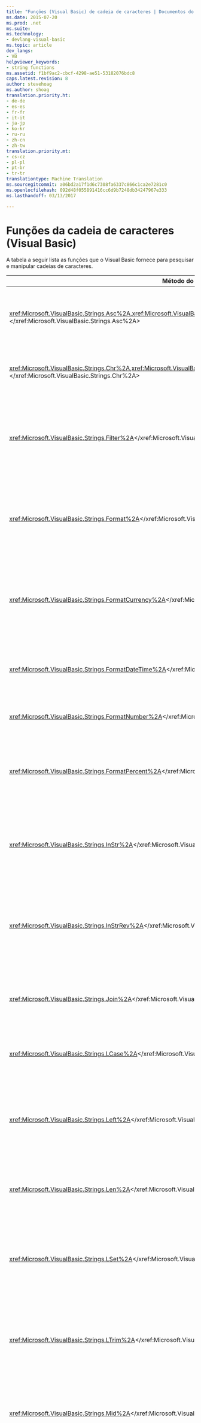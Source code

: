 ```yaml
---
title: "Funções (Visual Basic) de cadeia de caracteres | Documentos do Microsoft"
ms.date: 2015-07-20
ms.prod: .net
ms.suite: 
ms.technology:
- devlang-visual-basic
ms.topic: article
dev_langs:
- VB
helpviewer_keywords:
- string functions
ms.assetid: f1bf9ac2-cbcf-4298-ae51-53182076bdc8
caps.latest.revision: 8
author: stevehoag
ms.author: shoag
translation.priority.ht:
- de-de
- es-es
- fr-fr
- it-it
- ja-jp
- ko-kr
- ru-ru
- zh-cn
- zh-tw
translation.priority.mt:
- cs-cz
- pl-pl
- pt-br
- tr-tr
translationtype: Machine Translation
ms.sourcegitcommit: a06bd2a17f1d6c7308fa6337c866c1ca2e7281c0
ms.openlocfilehash: 092d48f055891416cc6d9b7248db34247967e333
ms.lasthandoff: 03/13/2017

---
```

# <a name="string-functions-visual-basic"></a>Funções da cadeia de caracteres (Visual Basic)
A tabela a seguir lista as funções que o Visual Basic fornece para pesquisar e manipular cadeias de caracteres.  
  
|Método do .NET framework|Descrição|  
|---------------------------|-----------------|  
|<xref:Microsoft.VisualBasic.Strings.Asc%2A>,<xref:Microsoft.VisualBasic.Strings.AscW%2A></xref:Microsoft.VisualBasic.Strings.AscW%2A></xref:Microsoft.VisualBasic.Strings.Asc%2A>|Retorna um valor de `Integer` que representa o código de caractere correspondente a um caractere.|  
|<xref:Microsoft.VisualBasic.Strings.Chr%2A>,<xref:Microsoft.VisualBasic.Strings.ChrW%2A></xref:Microsoft.VisualBasic.Strings.ChrW%2A></xref:Microsoft.VisualBasic.Strings.Chr%2A>|Retorna o caractere associado ao código de caractere especificado.|  
|<xref:Microsoft.VisualBasic.Strings.Filter%2A></xref:Microsoft.VisualBasic.Strings.Filter%2A>|Retorna uma matriz baseada em zero contendo um subconjunto de uma matriz `String` com base em critérios de filtro especificados.|  
|<xref:Microsoft.VisualBasic.Strings.Format%2A></xref:Microsoft.VisualBasic.Strings.Format%2A>|Retorna uma cadeia de caracteres formatada de acordo com as instruções contidas em uma expressão `String` de formato.|  
|<xref:Microsoft.VisualBasic.Strings.FormatCurrency%2A></xref:Microsoft.VisualBasic.Strings.FormatCurrency%2A>|Retorna uma expressão formatada como um valor de moeda usando o símbolo da moeda definido no painel de controle do sistema.|  
|<xref:Microsoft.VisualBasic.Strings.FormatDateTime%2A></xref:Microsoft.VisualBasic.Strings.FormatDateTime%2A>|Retorna uma expressão de cadeia de caracteres que representa um valor de data/hora.|  
|<xref:Microsoft.VisualBasic.Strings.FormatNumber%2A></xref:Microsoft.VisualBasic.Strings.FormatNumber%2A>|Retorna uma expressão formatada como um número.|  
|<xref:Microsoft.VisualBasic.Strings.FormatPercent%2A></xref:Microsoft.VisualBasic.Strings.FormatPercent%2A>|Retorna uma expressão formatada como um percentual (isto é, multiplicada por 100) com um caractere % à direita.|  
|<xref:Microsoft.VisualBasic.Strings.InStr%2A></xref:Microsoft.VisualBasic.Strings.InStr%2A>|Retorna um inteiro que especifica a posição inicial da primeira ocorrência de uma cadeia de caracteres dentro de outra.|  
|<xref:Microsoft.VisualBasic.Strings.InStrRev%2A></xref:Microsoft.VisualBasic.Strings.InStrRev%2A>|Retorna a posição da primeira ocorrência de uma cadeia de caracteres em outra, começando do lado direito da cadeia de caracteres.|  
|<xref:Microsoft.VisualBasic.Strings.Join%2A></xref:Microsoft.VisualBasic.Strings.Join%2A>|Retorna uma cadeia de caracteres criada unindo um número de subcadeias contidas em uma matriz.|  
|<xref:Microsoft.VisualBasic.Strings.LCase%2A></xref:Microsoft.VisualBasic.Strings.LCase%2A>|Retorna uma cadeia de caracteres ou um caractere convertido em minúsculas.|  
|<xref:Microsoft.VisualBasic.Strings.Left%2A></xref:Microsoft.VisualBasic.Strings.Left%2A>|Retorna uma cadeia de caracteres que contém um número especificado de caracteres do lado esquerdo de uma cadeia de caracteres.|  
|<xref:Microsoft.VisualBasic.Strings.Len%2A></xref:Microsoft.VisualBasic.Strings.Len%2A>|Retorna um inteiro que contém o número de caracteres em uma cadeia de caracteres.|  
|<xref:Microsoft.VisualBasic.Strings.LSet%2A></xref:Microsoft.VisualBasic.Strings.LSet%2A>|Retorna uma cadeia de caracteres alinhada à esquerda que contém a cadeia especificada ajustada no tamanho especificado.|  
|<xref:Microsoft.VisualBasic.Strings.LTrim%2A></xref:Microsoft.VisualBasic.Strings.LTrim%2A>|Retorna uma cadeia de caracteres contendo uma cópia de uma cadeia de caracteres especificada sem espaços à esquerda.|  
|<xref:Microsoft.VisualBasic.Strings.Mid%2A></xref:Microsoft.VisualBasic.Strings.Mid%2A>|Retorna uma cadeia de caracteres contendo um número especificado de caracteres de uma cadeia de caracteres.|  
|<xref:Microsoft.VisualBasic.Strings.Replace%2A></xref:Microsoft.VisualBasic.Strings.Replace%2A>|Retorna uma cadeia de caracteres na qual uma subcadeia de caracteres especificada foi substituída por outra subcadeia de caracteres um número especificado de vezes.|  
|<xref:Microsoft.VisualBasic.Strings.Right%2A></xref:Microsoft.VisualBasic.Strings.Right%2A>|Retorna uma cadeia de caracteres que contém um número especificado de caracteres do lado direito de uma cadeia de caracteres.|  
|<xref:Microsoft.VisualBasic.Strings.RSet%2A></xref:Microsoft.VisualBasic.Strings.RSet%2A>|Retorna uma cadeia de caracteres alinhada à direita que contém a cadeia especificada ajustada no tamanho especificado.|  
|<xref:Microsoft.VisualBasic.Strings.RTrim%2A></xref:Microsoft.VisualBasic.Strings.RTrim%2A>|Retorna uma cadeia de caracteres contendo uma cópia de uma cadeia de caracteres especificada sem espaços à direita.|  
|<xref:Microsoft.VisualBasic.Strings.Space%2A></xref:Microsoft.VisualBasic.Strings.Space%2A>|Retorna uma cadeia de caracteres que consiste no número especificado de espaços.|  
|<xref:Microsoft.VisualBasic.Strings.Split%2A></xref:Microsoft.VisualBasic.Strings.Split%2A>|Retorna uma matriz unidimensional baseada em zero que contém um número especificado de subcadeias de caracteres.|  
|<xref:Microsoft.VisualBasic.Strings.StrComp%2A></xref:Microsoft.VisualBasic.Strings.StrComp%2A>|Retorna -1, 0 ou 1, com base no resultado de uma comparação de cadeia de caracteres.|  
|<xref:Microsoft.VisualBasic.Strings.StrConv%2A></xref:Microsoft.VisualBasic.Strings.StrConv%2A>|Retorna uma cadeia de caracteres convertida, conforme especificado.|  
|<xref:Microsoft.VisualBasic.Strings.StrDup%2A></xref:Microsoft.VisualBasic.Strings.StrDup%2A>|Retorna uma cadeia de caracteres ou um objeto que consiste no caractere especificado repetido no número de vezes especificado.|  
|<xref:Microsoft.VisualBasic.Strings.StrReverse%2A></xref:Microsoft.VisualBasic.Strings.StrReverse%2A>|Retorna uma cadeia de caracteres na qual a ordem dos caracteres de uma cadeia de caracteres especificada é invertida.|  
|<xref:Microsoft.VisualBasic.Strings.Trim%2A></xref:Microsoft.VisualBasic.Strings.Trim%2A>|Retorna uma cadeia de caracteres contendo uma cópia de uma cadeia de caracteres especificada sem espaços à esquerda ou à direita.|  
|<xref:Microsoft.VisualBasic.Strings.UCase%2A></xref:Microsoft.VisualBasic.Strings.UCase%2A>|Retorna uma cadeia de caracteres ou um caractere que contém a cadeia de caracteres especificada, convertida em maiúsculas.|  
  
 Você pode usar o [Option Compare](../../../visual-basic/language-reference/statements/option-compare-statement.md) ordem determinada pela localidade do sistema de classificação de instrução para definir se cadeias de caracteres são comparadas usando um texto diferenciam maiusculas de minúsculas (`Text`) ou por representações binárias internas dos caracteres (`Binary`). O método de comparação de texto padrão é `Binary`.  
  
## <a name="example"></a>Exemplo  
 Este exemplo usa o `UCase` função para retornar uma versão em maiusculas de uma cadeia de caracteres.  
  
 [!code-vb[VbVbalrStrings&#31;](../../../visual-basic/language-reference/functions/codesnippet/VisualBasic/string-functions_1.vb)]  
  
## <a name="example"></a>Exemplo  
 Este exemplo usa o `LTrim` função para remover espaços à esquerda e o `RTrim` de espaços de função para remover à direita de uma variável de cadeia de caracteres. Ele usa o `Trim` função para tirar os dois tipos de espaços.  
  
 [!code-vb[25 VbVbalrStrings](../../../visual-basic/language-reference/functions/codesnippet/VisualBasic/string-functions_2.vb)]  
  
## <a name="example"></a>Exemplo  
 Este exemplo usa o `Mid` função retornar um número especificado de caracteres de uma cadeia de caracteres.  
  
 [!code-vb[17 VbVbalrStrings](../../../visual-basic/language-reference/functions/codesnippet/VisualBasic/string-functions_3.vb)]  
  
## <a name="example"></a>Exemplo  
 Este exemplo usa `Len` para retornar o número de caracteres em uma cadeia de caracteres.  
  
 [!code-vb[33 VbVbalrStrings](../../../visual-basic/language-reference/functions/codesnippet/VisualBasic/string-functions_4.vb)]  
  
## <a name="example"></a>Exemplo  
 Este exemplo usa o `InStr` função para retornar a posição da primeira ocorrência de uma cadeia de caracteres dentro de outra.  
  
 [!code-vb[VbVbalrStrings n º&8;](../../../visual-basic/language-reference/functions/codesnippet/VisualBasic/string-functions_5.vb)]  
  
## <a name="example"></a>Exemplo  
 Este exemplo mostra vários usos do `Format` função para formatar valores usando `String` formatos e formatos definidos pelo usuário. Para o separador de data (`/`), separador de hora (`:`) e os indicadores de AM/PM (`t` e `tt`), a saída formatada real exibida pelo seu sistema depende das configurações de localidade que o código está usando. Quando vezes e as datas são exibidas no ambiente de desenvolvimento, o formato de hora curta e o formato de data abreviada da localidade do código são usadas.  
  
> [!NOTE]
>  Para localidades que usam um relógio de 24 horas, os indicadores de AM/PM (`t` e `tt`) exibir nada.  
  
 [!code-vb[VbVbalrStrings&#27;](../../../visual-basic/language-reference/functions/codesnippet/VisualBasic/string-functions_6.vb)]  
  
## <a name="see-also"></a>Consulte também  
 [Palavras-chave](../../../visual-basic/language-reference/keywords/index.md)   
 [Membros de biblioteca de tempo de execução do Visual Basic](../../../visual-basic/language-reference/runtime-library-members.md)   
 [Resumo de Manipulação da Cadeia de Caracteres](../../../visual-basic/language-reference/keywords/string-manipulation-summary.md)
